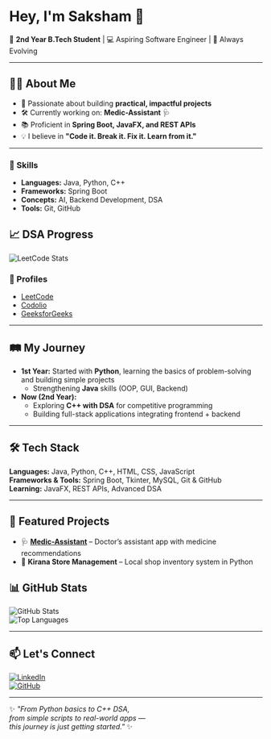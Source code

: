 # Hey, I'm Saksham 👋  

🚀 **2nd Year B.Tech Student** | 💻 Aspiring Software Engineer | 🌱 Always Evolving  

---

## 👨‍💻 About Me  
- 🎯 Passionate about building **practical, impactful projects**  
- 🛠 Currently working on: **Medic-Assistant** 🩺  
- 📚 Proficient in **Spring Boot, JavaFX, and REST APIs**
- 💡 I believe in **"Code it. Break it. Fix it. Learn from it."**  
---
### 🔧 Skills
- **Languages:** Java, Python, C++ 
- **Frameworks:** Spring Boot  
- **Concepts:** AI, Backend Development, DSA  
- **Tools:** Git, GitHub  


## 📈 DSA Progress  

![LeetCode Stats](https://leetcard.jacoblin.cool/saksham_123?theme=dark&font=baloo)

### 🔗 Profiles  
- [LeetCode](https://leetcode.com/u/Sakshamks11/)  
- [Codolio](https://codolio.com/profile/Sakshamks11)  
- [GeeksforGeeks](https://www.geeksforgeeks.org/user/codecsesqf11/)  

---

## 🛤 My Journey  
- **1st Year:** Started with **Python**, learning the basics of problem-solving and building simple projects  
  - Strengthening **Java** skills (OOP, GUI, Backend)
- **Now (2nd Year):**  
  - Exploring **C++ with DSA** for competitive programming  
  - Building full-stack applications integrating frontend + backend  

---

## 🛠 Tech Stack  
**Languages:** Java, Python, C++, HTML, CSS, JavaScript  
**Frameworks & Tools:** Spring Boot, Tkinter, MySQL, Git & GitHub  
**Learning:** JavaFX, REST APIs, Advanced DSA  

---

## 📌 Featured Projects  
- 🩺 **[Medic-Assistant](https://github.com/sakshamkumarsingh11/Medic-Assistant-)** – Doctor’s assistant app with medicine recommendations  
- 🛒 **Kirana Store Management** – Local shop inventory system in Python

 ## 📊 GitHub Stats  
![GitHub Stats](https://github-readme-stats.vercel.app/api?username=sakshamkumarsingh11&show_icons=true&theme=tokyonight)  
![Top Languages](https://github-readme-stats.vercel.app/api/top-langs/?username=sakshamkumarsingh11&layout=compact&theme=tokyonight)  

---

## 📫 Let's Connect  
[![LinkedIn](https://img.shields.io/badge/LinkedIn-blue?style=for-the-badge&logo=linkedin)](https://www.linkedin.com/)  
[![GitHub](https://img.shields.io/badge/GitHub-black?style=for-the-badge&logo=github)](https://github.com/sakshamkumarsingh11)  

---

✨ *"From Python basics to C++ DSA,  
from simple scripts to real-world apps —  
this journey is just getting started."* ✨  

